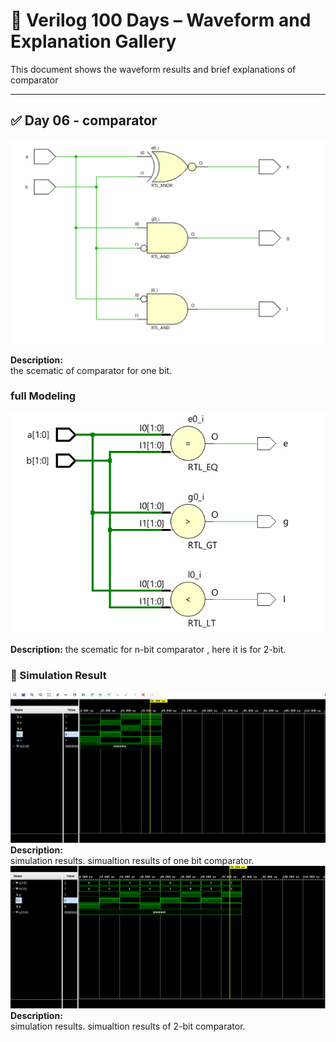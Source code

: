 
# 📘 Verilog 100 Days – Waveform and Explanation Gallery

This document shows the waveform results and brief explanations of  comparator

---

## ✅ Day 06 - comparator

 

![comparator one bit](./images/one_com_schematic.png)

**Description:**  
  the scematic of  comparator for one bit.



###  full Modeling

![n-bit parameter comparator](./images/two_com_schematic.png)

**Description:** 
  the  scematic for n-bit comparator , here it is for 2-bit. 


### 🔬 Simulation Result

![Simulation Waveform](./images/one_com_sim.png)
**Description:**  
simulation results.
simualtion results of  one bit comparator.
![Simulation Waveform](./images/two_com_sim.png)
**Description:**  
simulation results.
simualtion results of 2-bit comparator.
